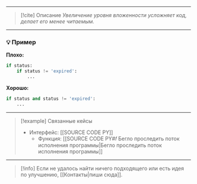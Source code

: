 ***

> [!cite] Описание
>_Увеличение уровня вложенности усложняет код, делает его менее читаемым._

***
### 💡 Пример


**Плохо:**
```python
if status:
	if status != 'expired':
		...
```

**Хорошо:**
```python
if status and status != 'expired':
	...
```

***

> [!example] Связанные кейсы
>- Интерфейс: [[SOURCE CODE PY]]
>	- Функция: [[SOURCE CODE PY#𝑓 Бегло проследить поток исполнения программы|Бегло проследить поток исполнения программы]]

***

> [!info]
> Если не удалось найти ничего подходящего или есть идея по улучшению, [[Контакты|пиши сюда]].
